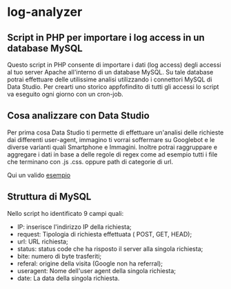 # log-analyzer
<h2>Script in PHP per importare i log access in un database MySQL</h2>

Questo script in PHP consente di importare i dati (log access) degli accessi al tuo server Apache all'interno di un database MySQL.
Su tale database potrai effettuare delle utilissime analisi utilizzando i connettori MySQL di Data Studio. Per crearti uno storico appfofindito di tutti gli accessi lo script va eseguito ogni giorno con un cron-job.

<h2>Cosa analizzare con Data Studio</h2>
Per prima cosa Data Studio ti permette di effettuare un'analisi delle richieste dai differenti user-agent, immagino ti vorrai soffermare su Googlebot e le diverse varianti quali Smartphone e Immagini.
Inoltre potrai raggruppare e aggregare i dati in base a delle regole di regex come ad esempio tutti i file che terminano con .js .css. oppure path di categorie di url.

Qui un valido <a href="https://datastudio.google.com/open/0B4XIs_msfiVTaUdubExIREZkdTQ">esempio</a>

<h2>Struttura di MySQL</h2>
Nello script ho identificato 9 campi quali:

- IP: inserisce l'indirizzo IP della richiesta;
- request: Tipologia di richiesta effettuata ( POST, GET, HEAD);
- url: URL richiesta;
- status: status code che ha risposto il server alla singola richiesta;
- bite: numero di byte trasferiti;
- referal: origine della visita (Google non ha referral); 
- useragent: Nome dell'user agent della singola richiesta;
- date: La data della singola richiesta.
